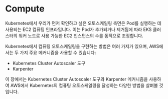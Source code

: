 # Compute

Kubernetes에서 우리가 먼저 확인하고 싶은 오토스케일링 측면은 Pod를 실행하는 데 사용되는 EC2 컴퓨팅 인프라입니다. 이는 Pod가 추가되거나 제거됨에 따라 EKS 클러스터의 워커 노드로 사용 가능한 EC2 인스턴스의 수를 동적으로 조정합니다.

Kubernetes에서 컴퓨팅 오토스케일링을 구현하는 방법은 여러 가지가 있으며, AWS에서는 두 가지 주요 메커니즘을 사용할 수 있습니다:

* Kubernetes Cluster Autoscaler 도구&#x20;
* Karpenter&#x20;

이 장에서는 Kubernetes Cluster Autoscaler 도구와 Karpenter 메커니즘을 사용하여 AWS에서 Kubernetes의 컴퓨팅 오토스케일링을 달성하는 다양한 방법을 살펴볼 것입니다.
